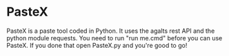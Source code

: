 # PasteX
PasteX is a paste tool coded in Python. It uses the agalts rest API and the python module requests.
You need to run "run me.cmd" before you can use PasteX.
If you done that open PasteX.py and you're good to go!
